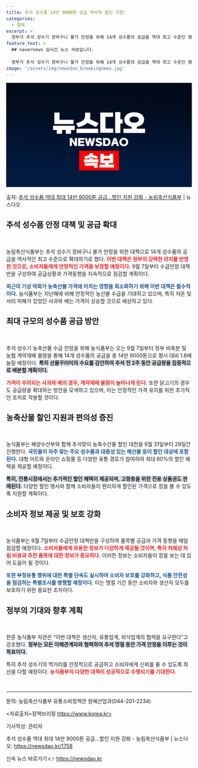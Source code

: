 ```yaml
---
title: 추석 성수품 14만 9000톤 공급 역사적 할인 지원!
categories:
  - 경제
excerpt: >
  정부가 추석 성수기 장바구니 물가 안정을 위해 14개 성수품의 공급을 역대 최고 수준인 평시 대비 1.6배로…
feature_text: >
  ## navernews 실시간 뉴스 속보입니다.

  정부가 추석 성수기 장바구니 물가 안정을 위해 14개 성수품의 공급을 역대 최고 수준인 평시 대비 1.6배로…
image: '/assets/img/newsdao_breakingnews.jpg'
---
```


![뉴스다오 속보](/assets/img/newsdao_breakingnews.jpg)

<p>출처: <a href="https://newsdao.kr/1758" rel="dofollow">추석 성수품 역대 최대 14만 9000톤 공급…할인 지원 강화 - 농림축산식품부</a> | 뉴스다오</p>

<h2 data-ke-size="size26">추석 성수품 안정 대책 및 공급 확대</h2>

<p data-ke-size="size16">&nbsp;</p>

농림축산식품부는 추석 성수기 장바구니 물가 안정을 위한 대책으로 14개 성수품의 공급을 역사적인 최고 수준으로 확대하기로 했다. <b><span style="color: #ee2323;">이번 대책은 정부의 강력한 의지를 반영한 것으로, 소비자들에게 안정적인 가격을 보장할 예정이다.</span></b> 9월 7일부터 수급안정 대책반을 구성하여 공급상황과 가격동향을 지속적으로 점검할 계획이다. 

<b><span style="color: #1a5490;">최근의 기상 악화가 농축산물 가격에 미치는 영향을 최소화하기 위해 이번 대책은 필수적이다.</span></b> 농식품부는 지난해에 비해 안정적인 농산물 수급을 기대하고 있으며, 특히 저온 및 서리 피해가 있었던 사과와 배는 가격이 상승할 것으로 예상하고 있다.

<h2 data-ke-size="size26">최대 규모의 성수품 공급 방안</h2>

<p data-ke-size="size16">&nbsp;</p>

추석 성수기 농축산물 수급 안정을 위해 농식품부는 오는 9월 7일부터 정부 비축분 및 농협 계약재배 물량을 통해 14개 성수품의 공급을 총 14만 9000톤으로 평시 대비 1.6배 늘릴 예정이다. <b><span style="background-color: #21538527;">특히 선물꾸러미의 수요를 감안하여 추석 전 2주 동안 공급량을 집중적으로 배분할 계획이다.</span></b> 

<b><span style="color: #ee2323;">가격이 우려되는 사과와 배의 경우, 계약재배 물량이 늘어나게 된다.</span></b> 또한 닭고기의 경우도 공급량을 확대하는 방안을 모색하고 있으며, 이는 안정적인 가격 유지를 위한 추가적인 조치로 작용할 것이다.

<h2 data-ke-size="size26">농축산물 할인 지원과 편의성 증진</h2>

<p data-ke-size="size16">&nbsp;</p>

농식품부는 해양수산부와 함께 추석맞이 농축수산물 할인 대전을 9월 31일부터 29일간 진행한다. <b><span style="color: #1a5490;">국민들이 자주 찾는 주요 성수품과 대중성 있는 해산물 등이 할인 대상에 포함된다.</span></b> 대형 마트와 온라인 쇼핑몰 등 다양한 유통 경로가 참여하여 최대 60%의 할인 혜택을 제공할 예정이다.

<b><span style="background-color: #21538527;">특히, 전통시장에서는 추가적인 할인 혜택이 제공되며, 고령층을 위한 전용 상품권도 판매된다.</span></b> 다양한 할인 행사와 함께 소비자들이 편리하게 할인된 가격으로 장을 볼 수 있도록 지원할 계획이다.

<h2 data-ke-size="size26">소비자 정보 제공 및 보호 강화</h2>

<p data-ke-size="size16">&nbsp;</p>

농식품부는 9월 7일부터 수급안정 대책반을 구성하여 품목별 공급과 가격 동향을 매일 점검할 예정이다. <b><span style="color: #ee2323;">소비자들에게 유용한 정보가 다양하게 제공될 것이며, 특히 차례상 차림 비용과 추천 품목에 대한 정보가 중요하다.</span></b> 이러한 정보는 소비자들이 장을 보는 데 있어 도움이 될 것이다.

<b><span style="color: #1a5490;">또한 부정유통 행위에 대한 특별 단속도 실시하여 소비자 보호를 강화하고, 식품 안전성을 점검하는 특별조사를 병행할 예정이다.</span></b> 이는 명절 기간 동안 소비자와 생산자 모두를 보호하기 위한 중요한 조치이다.

<h2 data-ke-size="size26">정부의 기대와 향후 계획</h2>

<p data-ke-size="size16">&nbsp;</p>

한훈 농식품부 차관은 “이번 대책은 생산자, 유통업계, 외식업계의 협력을 요구한다”고 강조했다. <b><span style="background-color: #21538527;">정부는 모든 이해관계자와 협력하여 추석 명절 동안 가격 안정을 이루는 것이 목표이다.</span></b> 

특히 추석 성수기의 먹거리를 안정적으로 공급하고 소비자에게 신뢰를 줄 수 있도록 최선을 다할 예정이다. <b><span style="color: #ee2323;">농식품부의 다양한 대책이 성공적으로 수행되기를 기대한다.</span></b> 

<p data-ke-size="size16">&nbsp;</p>

----

문의: 농림축산식품부 유통소비정책관 원예산업과(044-201-2234)

<자료출처=정책브리핑 https://www.korea.kr>

기사작성: 관리자

추석 성수품 역대 최대 14만 9000톤 공급…할인 지원 강화 - 농림축산식품부 | 뉴스다오: https://newsdao.kr/1758 

신속 뉴스 바로가기 👉 <a href="https://newsdao.kr" rel="dofollow">https://newsdao.kr</a>


